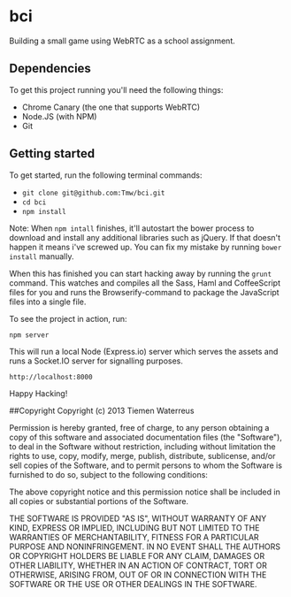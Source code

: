 bci
===

Building a small game using WebRTC as a school assignment.

## Dependencies
To get this project running you'll need the following things:

* Chrome Canary (the one that supports WebRTC)
* Node.JS (with NPM)
* Git


## Getting started
To get started, run the following terminal commands:

* `git clone git@github.com:Tmw/bci.git`
* `cd bci`
* `npm install`

Note: When `npm intall` finishes, it'll autostart the bower process to download and install any additional libraries such as jQuery. If that doesn't happen it means i've screwed up. You can fix my mistake by running `bower install` manually.


When this has finished you can start hacking away by running the `grunt` command. This watches and compiles all the Sass, Haml and CoffeeScript files for you and runs the Browserify-command to package the JavaScript files into a single file. 

To see the project in action, run:

`npm server`

This will run a local Node (Express.io) server which serves the assets and runs a Socket.IO server for signalling purposes.

`http://localhost:8000`

Happy Hacking!

##Copyright
Copyright (c) 2013 Tiemen Waterreus

Permission is hereby granted, free of charge, to any person
obtaining a copy of this software and associated documentation
files (the "Software"), to deal in the Software without
restriction, including without limitation the rights to use,
copy, modify, merge, publish, distribute, sublicense, and/or sell
copies of the Software, and to permit persons to whom the
Software is furnished to do so, subject to the following
conditions:

The above copyright notice and this permission notice shall be
included in all copies or substantial portions of the Software.

THE SOFTWARE IS PROVIDED "AS IS", WITHOUT WARRANTY OF ANY KIND,
EXPRESS OR IMPLIED, INCLUDING BUT NOT LIMITED TO THE WARRANTIES
OF MERCHANTABILITY, FITNESS FOR A PARTICULAR PURPOSE AND
NONINFRINGEMENT. IN NO EVENT SHALL THE AUTHORS OR COPYRIGHT
HOLDERS BE LIABLE FOR ANY CLAIM, DAMAGES OR OTHER LIABILITY,
WHETHER IN AN ACTION OF CONTRACT, TORT OR OTHERWISE, ARISING
FROM, OUT OF OR IN CONNECTION WITH THE SOFTWARE OR THE USE OR
OTHER DEALINGS IN THE SOFTWARE.
